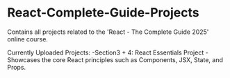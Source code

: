 # React-Complete-Guide-Projects
Contains all projects related to the 'React - The Complete Guide 2025' online course.

Currently Uploaded Projects:
-Section3 + 4: React Essentials Project
  -Showcases the core React principles such as Components, JSX, State, and Props.
